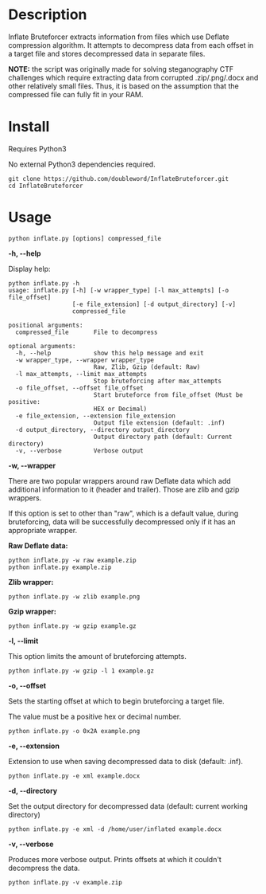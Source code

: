 # Description

Inflate Bruteforcer extracts information from files which use Deflate compression algorithm. It attempts to decompress data from each offset in a target file and stores decompressed data in separate files.

**NOTE:** the script was originally made for solving steganography CTF challenges which require extracting data from corrupted .zip/.png/.docx and other relatively small files. Thus, it is based on the assumption that the compressed file can fully fit in your RAM.

# Install

Requires Python3

No external Python3 dependencies required.

```
git clone https://github.com/doubleword/InflateBruteforcer.git
cd InflateBruteforcer
```
# Usage

```
python inflate.py [options] compressed_file
```

**-h, --help**

Display help:
```
python inflate.py -h
usage: inflate.py [-h] [-w wrapper_type] [-l max_attempts] [-o file_offset]
                  [-e file_extension] [-d output_directory] [-v]
                  compressed_file

positional arguments:
  compressed_file       File to decompress

optional arguments:
  -h, --help            show this help message and exit
  -w wrapper_type, --wrapper wrapper_type
                        Raw, Zlib, Gzip (default: Raw)
  -l max_attempts, --limit max_attempts
                        Stop bruteforcing after max_attempts
  -o file_offset, --offset file_offset
                        Start bruteforce from file_offset (Must be positive:
                        HEX or Decimal)
  -e file_extension, --extension file_extension
                        Output file extension (default: .inf)
  -d output_directory, --directory output_directory
                        Output directory path (default: Current directory)
  -v, --verbose         Verbose output
```

**-w, --wrapper**

There are two popular wrappers around raw Deflate data which add additional information to it (header and trailer). Those are zlib and gzip wrappers.

If this option is set to other than "raw", which is a default value, during bruteforcing, data will be successfully decompressed only if it has an appropriate wrapper.

**Raw Deflate data:**
```
python inflate.py -w raw example.zip
python inflate.py example.zip
```
**Zlib wrapper:**
```
python inflate.py -w zlib example.png
```
**Gzip wrapper:**
```
python inflate.py -w gzip example.gz
```

**-l, --limit**

This option limits the amount of bruteforcing attempts.

```
python inflate.py -w gzip -l 1 example.gz
```

**-o, --offset**

Sets the starting offset at which to begin bruteforcing a target file.

The value must be a positive hex or decimal number.

```
python inflate.py -o 0x2A example.png
```

**-e, --extension**

Extension to use when saving decompressed data to disk (default: .inf).

```
python inflate.py -e xml example.docx
```

**-d, --directory**

Set the output directory for decompressed data (default: current working directory)

```
python inflate.py -e xml -d /home/user/inflated example.docx
```

**-v, --verbose**

Produces more verbose output. Prints offsets at which it couldn't decompress the data.

```
python inflate.py -v example.zip
```